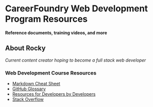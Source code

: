 # CareerFoundry Web Development Program Resources
**Reference documents, training videos, and more**
## About Rocky
*Current content creator hoping to become a full stack web developer*
### Web Development Course Resources
- [Markdown Cheat Sheet](https://www.example.com](https://www.markdownguide.org/cheat-sheet/)https://www.markdownguide.org/cheat-sheet/)
- [GitHub Glossary](https://docs.github.com/en/get-started/quickstart/github-glossary)
- [Resources for Developers by Developers](https://developer.mozilla.org/en-US/)
- [Stack Overflow](https://stackoverflow.com/questions)
